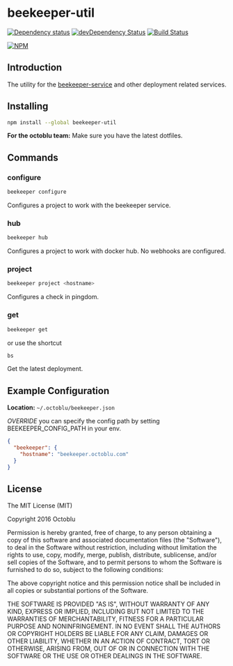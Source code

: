 # beekeeper-util

[![Dependency status](http://img.shields.io/david/octoblu/beekeeper-util.svg?style=flat)](https://david-dm.org/octoblu/beekeeper-util)
[![devDependency Status](http://img.shields.io/david/dev/octoblu/beekeeper-util.svg?style=flat)](https://david-dm.org/octoblu/beekeeper-util)
[![Build Status](http://img.shields.io/travis/octoblu/beekeeper-util.svg?style=flat)](https://travis-ci.org/octoblu/beekeeper-util)

[![NPM](https://nodei.co/npm/beekeeper-util.svg?style=flat)](https://npmjs.org/package/beekeeper-util)

## Introduction

The utility for the [beekeeper-service](https://github.com/octoblu/beekeeper-service) and other deployment related services.

## Installing

```bash
npm install --global beekeeper-util
```

**For the octoblu team:** Make sure you have the latest dotfiles.

## Commands

### configure

```bash
beekeeper configure
```

Configures a project to work with the beekeeper service.


### hub

```bash
beekeeper hub
```

Configures a project to work with docker hub. No webhooks are configured.

### project

```bash
beekeeper project <hostname>
```

Configures a check in pingdom.

### get

```bash
beekeeper get
```

or use the shortcut

```bash
bs
```

Get the latest deployment.

## Example Configuration

**Location:** `~/.octoblu/beekeeper.json`

*OVERRIDE* you can specify the config path by setting BEEKEEPER_CONFIG_PATH in your env.

```json
{
  "beekeeper": {
    "hostname": "beekeeper.octoblu.com"
  }
}
```

## License

The MIT License (MIT)

Copyright 2016 Octoblu

Permission is hereby granted, free of charge, to any person obtaining a copy
of this software and associated documentation files (the "Software"), to deal
in the Software without restriction, including without limitation the rights
to use, copy, modify, merge, publish, distribute, sublicense, and/or sell
copies of the Software, and to permit persons to whom the Software is
furnished to do so, subject to the following conditions:

The above copyright notice and this permission notice shall be included in all
copies or substantial portions of the Software.

THE SOFTWARE IS PROVIDED "AS IS", WITHOUT WARRANTY OF ANY KIND, EXPRESS OR
IMPLIED, INCLUDING BUT NOT LIMITED TO THE WARRANTIES OF MERCHANTABILITY,
FITNESS FOR A PARTICULAR PURPOSE AND NONINFRINGEMENT. IN NO EVENT SHALL THE
AUTHORS OR COPYRIGHT HOLDERS BE LIABLE FOR ANY CLAIM, DAMAGES OR OTHER
LIABILITY, WHETHER IN AN ACTION OF CONTRACT, TORT OR OTHERWISE, ARISING FROM,
OUT OF OR IN CONNECTION WITH THE SOFTWARE OR THE USE OR OTHER DEALINGS IN THE
SOFTWARE.

